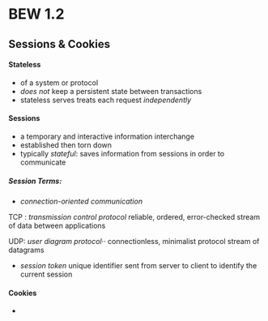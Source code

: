 # BEW 1.2

## Sessions & Cookies

#### **Stateless**
- of a system or protocol
- *does not* keep a persistent state between transactions
- stateless serves treats each request *independently*

#### **Sessions**
- a temporary and interactive information interchange
- established then torn down
- typically *stateful*:
saves information from sessions in order to communicate

##### Session Terms:
- *connection-oriented communication*

 TCP : *transmission control protocol*
 reliable, ordered, error-checked stream of data between applications

 UDP: *user diagram protocol*··
 connectionless, minimalist protocol stream of datagrams

- *session token*
 unique identifier sent from server to client to identify the current session

#### **Cookies**
-
